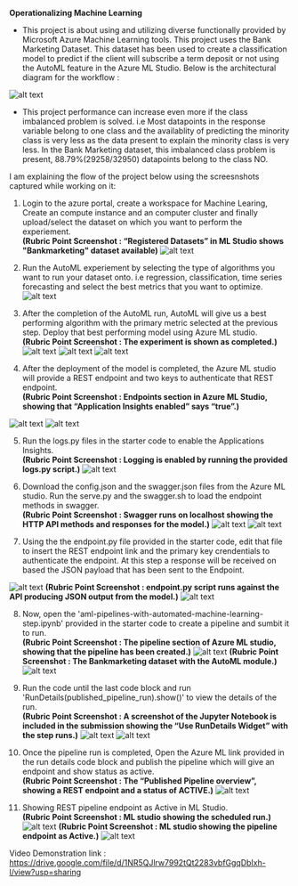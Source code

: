 **Operationalizing Machine Learning**
* This project is about using and utilizing diverse functionally provided by Microsoft Azure Machine Learning tools.  This project uses the Bank Marketing Dataset. This dataset has been used to create a classification model to predict if the client will subscribe a term deposit or not using the AutoML feature in the Azure ML Studio.
Below is the architectural diagram for the workflow :

![alt text](https://github.com/Ishmeetsingh97/Operationalizing-Machine-Learning---Udacity-Project/blob/master/screenshots/diagram.png)

* This project performance can increase even more if the class imbalanced problem is solved. i.e Most datapoints in the response variable belong to one class and the availablity of predicting the minority class is very less as the data present to explain the minority class is very less. In the Bank Marketing dataset, this imbalanced class problem is present, 88.79%(29258/32950) datapoints belong to the class NO.

I am explaining the flow of the project below using the screesnshots captured while working on it:

1. Login to the azure portal, create a workspace for Machine Learing, Create an compute instance and an computer cluster and finally upload/select the dataset on which you want to perform the experiement. <br />
**(Rubric Point Screenshot : “Registered Datasets” in ML Studio shows "Bankmarketing" dataset available)**
![alt text](https://github.com/Ishmeetsingh97/Operationalizing-Machine-Learning---Udacity-Project/blob/master/screenshots/required_screenshot_1.png)

2. Run the AutoML experiement by selecting the type of algorithms you want to run your dataset onto. i.e regression, classification, time series forecasting and select the best metrics that you want to optimize.
![alt text](https://github.com/Ishmeetsingh97/Operationalizing-Machine-Learning---Udacity-Project/blob/master/screenshots/Screenshot%20from%202020-09-29%2021-28-03.png)

3. After the completion of the AutoML run, AutoML will give us a best performing algorithm with the primary metric selected at the previous step. Deploy that best performing model using Azure ML studio.<br />
**(Rubric Point Screenshot : The experiment is shown as completed.)**
![alt text](https://github.com/Ishmeetsingh97/Operationalizing-Machine-Learning---Udacity-Project/blob/master/screenshots/required_screenshot_2.png)
![alt text](https://github.com/Ishmeetsingh97/Operationalizing-Machine-Learning---Udacity-Project/blob/master/screenshots/required_screenshot_3.1.png)
![alt text](https://github.com/Ishmeetsingh97/Operationalizing-Machine-Learning---Udacity-Project/blob/master/screenshots/required_screenshot_3_2.png)


4. After the deployment of the model is completed, the Azure ML studio will provide a REST endpoint and two keys to authenticate that REST endpoint.<br />
**(Rubric Point Screenshot : Endpoints section in Azure ML Studio, showing that “Application Insights enabled” says “true”.)**

![alt text](https://github.com/Ishmeetsingh97/Operationalizing-Machine-Learning---Udacity-Project/blob/master/screenshots/required_screenshot_4.png)
![alt text](https://github.com/Ishmeetsingh97/Operationalizing-Machine-Learning---Udacity-Project/blob/master/screenshots/Screenshot%20from%202020-09-29%2021-32-04.png)


5. Run the logs.py files in the starter code to enable the Applications Insights.<br />
**(Rubric Point Screenshot : Logging is enabled by running the provided logs.py script.)**
![alt text](https://github.com/Ishmeetsingh97/Operationalizing-Machine-Learning---Udacity-Project/blob/master/screenshots/required_screenshot_5.png)

6. Download the config.json and the swagger.json files from the Azure ML studio. Run the serve.py and the swagger.sh to load the endpoint methods in swagger.<br />
**(Rubric Point Screenshot : Swagger runs on localhost showing the HTTP API methods and responses for the model.)**
![alt text](https://github.com/Ishmeetsingh97/Operationalizing-Machine-Learning---Udacity-Project/blob/master/screenshots/required_screenshot_6.1.png)
![alt text](https://github.com/Ishmeetsingh97/Operationalizing-Machine-Learning---Udacity-Project/blob/master/screenshots/required_screenshot_6.png)

7. Using the the endpoint.py file provided in the starter code, edit that file to insert the REST endpoint link and the primary key crendentials to authenticate the endpoint. At this step a response will be received on based the JSON payload that has been sent to the Endpoint. 


![alt text](https://github.com/Ishmeetsingh97/Operationalizing-Machine-Learning---Udacity-Project/blob/master/screenshots/required_screenshot_7.1.png)
**(Rubric Point Screenshot : endpoint.py script runs against the API producing JSON output from the model.)**
![alt text](https://github.com/Ishmeetsingh97/Operationalizing-Machine-Learning---Udacity-Project/blob/master/screenshots/required_screenshot_7.png)


8. Now, open the 'aml-pipelines-with-automated-machine-learning-step.ipynb' provided in the starter code to create a pipeline and sumbit it to run.<br />
**(Rubric Point Screenshot : The pipeline section of Azure ML studio, showing that the pipeline has been created.)**
![alt text](https://github.com/Ishmeetsingh97/Operationalizing-Machine-Learning---Udacity-Project/blob/master/screenshots/required_screenshot_8.png)
**(Rubric Point Screenshot : The Bankmarketing dataset with the AutoML module.)**
![alt text](https://github.com/Ishmeetsingh97/Operationalizing-Machine-Learning---Udacity-Project/blob/master/screenshots/required_screenshot_9.png)


9. Run the code until the last code block and run 'RunDetails(published_pipeline_run).show()' to view the details of the run.<br />
**(Rubric Point Screenshot : A screenshot of the Jupyter Notebook is included in the submission showing the “Use RunDetails Widget” with the step runs.)**
![alt text](https://github.com/Ishmeetsingh97/Operationalizing-Machine-Learning---Udacity-Project/blob/master/screenshots/required_screenshot_11.png)
![alt text](https://github.com/Ishmeetsingh97/Operationalizing-Machine-Learning---Udacity-Project/blob/master/screenshots/required_screenshot_11.1.png)


10. Once the pipeline run is completed, Open the Azure ML link provided in the run details code block and publish the pipeline which will give an endpoint and show status as active.<br />
**(Rubric Point Screenshot : The “Published Pipeline overview”, showing a REST endpoint and a status of ACTIVE.)**
![alt text](https://github.com/Ishmeetsingh97/Operationalizing-Machine-Learning---Udacity-Project/blob/master/screenshots/required_screenshot_10.png)
 
11. Showing REST pipeline endpoint as Active in ML Studio. <br />
**(Rubric Point Screenshot : ML studio showing the scheduled run.)**
![alt text](https://github.com/Ishmeetsingh97/Operationalizing-Machine-Learning---Udacity-Project/blob/master/screenshots/required_screenshot_15.png)
**(Rubric Point Screenshot : ML studio showing the pipeline endpoint as Active.)**
![alt text](https://github.com/Ishmeetsingh97/Operationalizing-Machine-Learning---Udacity-Project/blob/master/screenshots/required_screenshot_16.png)

Video Demonstration link : https://drive.google.com/file/d/1NR5QJlrw7992tQt2283vbfGgqDbIxh-l/view?usp=sharing







